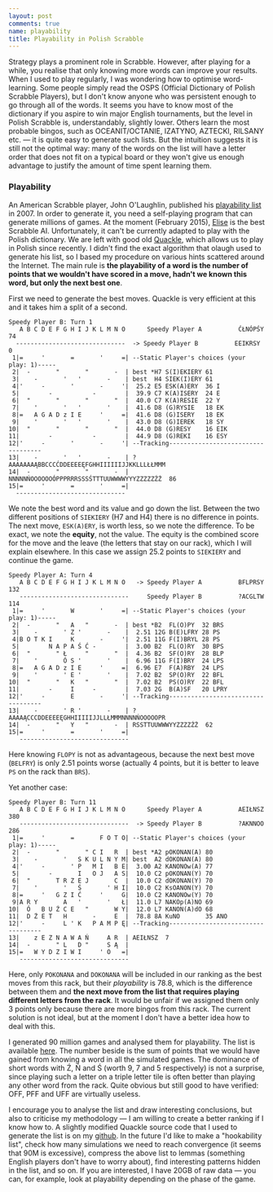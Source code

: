 ```yaml
---
layout: post
comments: true
name: playability
title: Playability in Polish Scrabble
---
```


Strategy plays a prominent role in Scrabble. However, after playing for a while, you realise that only knowing more words can improve your results. When I used to play regularly, I was wondering how to optimise word-learning. Some people simply read the OSPS (Official Dictionary of Polish Scrabble Players), but I don't know anyone who was persistent enough to go through all of the words. It seems you have to know most of the dictionary if you aspire to win major English tournaments, but the level in Polish Scrabble is, understandably, slightly lower. Others learn the most probable bingos, such as OCEANIT/OCTANIE, IZATYNO, AZTECKI, RILSANY etc. — it is quite easy to generate such lists. But the intuition suggests it is still not the optimal way: many of the words on the list will have a letter order that does not fit on a typical board or they won't give us enough advantage to justify the amount of time spent learning them.

### Playability

An American Scrabble player, John O'Laughlin, published his [playability list](http://pages.cs.wisc.edu/~o-laughl/collins/) in 2007. In order to generate it, you need a self-playing program that can generate millions of games. At the moment (February 2015), [Elise](http://www.codehappy.net/elise/) is the best Scrabble AI. Unfortunately, it can't be currently adapted to play with the Polish dictionary. We are left with good old [Quackle](http://people.csail.mit.edu/jasonkb/quackle/), which allows us to play in Polish since recently. I didn't find the exact algorithm that olaugh used to generate his list, so I based my procedure on various hints scattered around the Internet. The main rule is **the playability of a word is the number of points that we wouldn't have scored in a move, hadn't we known this word, but only the next best one**.

First we need to generate the best moves. Quackle is very efficient at this and it takes him a split of a second.


    Speedy Player B: Turn 1
       A B C D E F G H I J K L M N O      Speedy Player A          ĆŁNÓPŚY 74  
      ------------------------------  -> Speedy Player B          EEIKRSY   0   
     1|=     '       =       '     =| --Static Player's choices (your play: 1)-----
     2|  -       "       "       -  | best *H7 S(I)EKIERY 61 
     3|    -       '   '       -    | best  H4 SIEK(I)ERY 61 
     4|'     -       '       -     '|  25.2 E5 ESK(A)ERY  36 I
     5|        -           -        |  39.9 C7 K(A)ISERY  24 E
     6|  "       "       "       "  |  40.0 C7 K(A)RESIE  22 Y
     7|    '       '   '       '    |  41.6 D8 (G)RYSIE   18 EK
     8|=   A G A D z I E     '     =|  41.6 D8 (G)ISERY   18 EK
     9|    '       '   '       '    |  43.0 D8 (G)IEREK   18 SY
    10|  "       "       "       "  |  44.0 D8 (G)RESY    16 EIK
    11|        -           -        |  44.9 D8 (G)REKI    16 ESY
    12|'     -       '       -     '| --Tracking-----------------------------------
    13|    -       '   '       -    | ?AAAAAAAĄBBCCCĆDDEEEEĘFGHHIIIIIIJJKKLLLŁŁMMM
    14|  -       "       "       -  | NNNNNŃOOOOOOÓPPPRRRSSSŚTTTUUWWWWYYYZZZZZŹŻ  86
    15|=     '       =       '     =|
      ------------------------------


We note the best word and its value and go down the list. Between the two different positions of `SIEKIERY` (H7 and H4) there is no difference in points. The next move, `ESK(A)ERY`, is worth less, so we note the difference. To be exact, we note the **equity**, not the value. The equity is the combined score for the move and the leave (the letters that stay on our rack), which I will explain elsewhere. In this case we assign 25.2 points to `SIEKIERY` and continue the game.


    Speedy Player A: Turn 4
       A B C D E F G H I J K L M N O   -> Speedy Player A          BFLPRSY   132 
       ------------------------------     Speedy Player B          ?ACGLTW   114 
     1|=     '       W       '     =| --Static Player's choices (your play: 1)-----
     2|  -       "   A   "       -  | best *B2  FL(O)PY  32 BRS
     3|    -       ' Z '       -    |  2.51 12G B(E)LFRY 28 PS
     4|B O T K I     K       -     '|  2.51 11G F(I)BRYL 28 PS
     5|        N A P A Ś Ć -        |  3.00 B2  FL(O)RY  30 BPS
     6|  "       " Ł     "       "  |  4.36 B2  SF(O)RY  28 BLP
     7|    '       Ó S '       '    |  6.96 11G F(I)BRY  24 LPS
     8|=   A G A D z I E     '     =|  6.96 E7  F(A)RBY  24 LPS
     9|    '       ' E '       '    |  7.02 B2  SP(O)RY  22 BFL
    10|  "       "   K   "       "  |  7.02 B2  PS(O)RY  22 BFL
    11|        -     I     -        |  7.03 2G  B(A)SF   20 LPRY
    12|'     -       E       -     '| --Tracking-----------------------------------
    13|    -       ' R '       -    | ?AAAAĄCCCDDEEEEĘGHHIIIIIJJLLŁMMMNNNNŃOOOOOPR
    14|  -       "   Y   "       -  | RSSTTUUWWWYYZZZZŹŻ  62
    15|=     '       =       '     =|
       ------------------------------

Here knowing `FLOPY` is not as advantageous, because the next best move (`BELFRY`) is only 2.51 points worse (actually 4 points, but it is better to leave `PS` on the rack than `BRS`). 

Yet another case:


    Speedy Player B: Turn 11
       A B C D E F G H I J K L M N O      Speedy Player A          AEIŁNSZ  380 
       ------------------------------  -> Speedy Player B          ?AKNNOO   286 
     1|=     '       =       F O T O| --Static Player's choices (your play: 1)-----
     2|  -       "       " C I   R  | best *A2 pOKONAN(A) 80 
     3|    -       '   S K U L N Y M| best  A2 dOKONAN(A) 80 
     4|'     -       ' P   M I   B E|  3.00 A2 KANONOw(A) 77 
     5|        -       I   O J   A S|  10.0 C2 pOKONAN(Y) 70 
     6|  "       T R Z E J       C  |  10.0 C2 dOKONAN(Y) 70 
     7|    '       '   Ś       ' H I|  10.0 C2 KsOANON(Y) 70 
     8|=     '   G Z I Ć     '     G|  10.0 C2 KANONOw(Y) 70 
     9|A R Y       A   '       '   Ł|  11.0 L7 NAKOp(A)NO 69 
    10|  Ó   B U Ź C E   "       W Y|  12.0 L7 KANON(A)dO 68 
    11|  D Ż E T   H       -     E  |  78.8 8A KuNO       35 ANO
    12|'     -     L ' K   P A M P Ę| --Tracking-----------------------------------
    13|    z E Z N A W A Ń     A R  | AEIŁNSZ  7
    14|  -       " L   D "     S Ą  |
    15|=   W Y D Z I W I     ' O   =|
       ------------------------------

Here, only `POKONANA` and `DOKONANA` will be included in our ranking as the best moves from this rack, but their _playability_ is 78.8, which is the difference between them and **the next move from the list that requires playing different letters from the rack**. It would be unfair if we assigned them only 3 points only because there are more bingos from this rack. The current solution is not ideal, but at the moment I don't have a better idea how to deal with this.

I generated 90 million games and analysed them for playability. The list is available [here](../downloads/playability-pl.txt). The number beside is the sum of points that we would have gained from knowing a word in all the simulated games. The dominance of short words with Ź, Ń and Ś (worth 9, 7 and 5 respectively) is not a surprise, since playing such a letter on a triple letter tile is often better than playing any other word from the rack. Quite obvious but still good to have verified: OFF, PFF and UFF are virtually useless.

I encourage you to analyse the list and draw interesting conclusions, but also to criticise my methodology — I am willing to create a better ranking if I know how to. A slightly modified Quackle source code that I used to generate the list is on my [github](https://github.com/alkamid/quackle/blob/master/test/testharness.cpp). In the future I'd like to make a "hookability list", check how many simulations we need to reach convergence (it seems that 90M is excessive), compress the above list to lemmas (something English players don't have to worry about), find interesting patterns hidden in the list, and so on. If you are interested, I have 20GB of raw data — you can, for example, look at playability depending on the phase of the game.